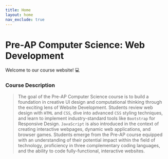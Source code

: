 ```yaml
---
title: Home
layout: home
nav_exclude: true
---
```


# Pre-AP Computer Science: Web Development
Welcome to our course website! 💻

### Course Description
> The goal of the Pre-AP Computer Science course is to build a foundation in creative UI design and computational thinking through the exciting lens of Website Development. Students review web design with `HTML` and `CSS`, dive into advanced `CSS` styling techniques, and learn to implement industry-standard tools like `Bootstrap` for Responsive Design. `JavaScript` is also introduced in the context of creating interactive webpages, dynamic web applications, and browser games. Students emerge from the Pre-AP course equipped with an understanding of their potential impact within the field of technology, proficiency in three complementary coding languages, and the ability to code fully-functional, interactive websites. 
